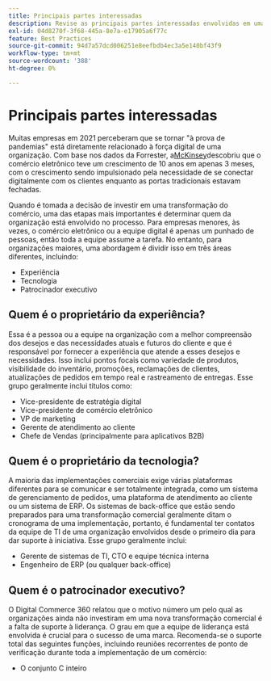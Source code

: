 ```yaml
---
title: Principais partes interessadas
description: Revise as principais partes interessadas envolvidas em uma implementação do Adobe Commerce e que são proprietárias de diferentes aspectos do projeto.
exl-id: 04d8270f-3f68-445a-8e7a-e17905a6f77c
feature: Best Practices
source-git-commit: 94d7a57dcd006251e8eefbdb4ec3a5e140bf43f9
workflow-type: tm+mt
source-wordcount: '388'
ht-degree: 0%

---
```


# Principais partes interessadas

Muitas empresas em 2021 perceberam que se tornar &quot;à prova de pandemias&quot; está diretamente relacionado à força digital de uma organização. Com base nos dados da Forrester, a[McKinsey](https://www.mckinsey.com/business-functions/strategy-and-corporate-finance/our-insights/five-fifty-the-quickening)descobriu que o comércio eletrônico teve um crescimento de 10 anos em apenas 3 meses, com o crescimento sendo impulsionado pela necessidade de se conectar digitalmente com os clientes enquanto as portas tradicionais estavam fechadas.

Quando é tomada a decisão de investir em uma transformação do comércio, uma das etapas mais importantes é determinar quem da organização está envolvido no processo. Para empresas menores, às vezes, o comércio eletrônico ou a equipe digital é apenas um punhado de pessoas, então toda a equipe assume a tarefa. No entanto, para organizações maiores, uma abordagem é dividir isso em três áreas diferentes, incluindo:

- Experiência
- Tecnologia
- Patrocinador executivo

## Quem é o proprietário da experiência?

Essa é a pessoa ou a equipe na organização com a melhor compreensão dos desejos e das necessidades atuais e futuros do cliente e que é responsável por fornecer a experiência que atende a esses desejos e necessidades. Isso inclui pontos focais como variedade de produtos, visibilidade do inventário, promoções, reclamações de clientes, atualizações de pedidos em tempo real e rastreamento de entregas. Esse grupo geralmente inclui títulos como:

- Vice-presidente de estratégia digital
- Vice-presidente de comércio eletrônico
- VP de marketing
- Gerente de atendimento ao cliente
- Chefe de Vendas (principalmente para aplicativos B2B)

## Quem é o proprietário da tecnologia?

A maioria das implementações comerciais exige várias plataformas diferentes para se comunicar e ser totalmente integrada, como um sistema de gerenciamento de pedidos, uma plataforma de atendimento ao cliente ou um sistema de ERP. Os sistemas de back-office que estão sendo preparados para uma transformação comercial geralmente ditam o cronograma de uma implementação, portanto, é fundamental ter contatos da equipe de TI de uma organização envolvidos desde o primeiro dia para dar suporte à iniciativa. Esse grupo geralmente inclui:

- Gerente de sistemas de TI, CTO e equipe técnica interna
- Engenheiro de ERP (ou qualquer back-office)

## Quem é o patrocinador executivo?

O Digital Commerce 360 relatou que o motivo número um pelo qual as organizações ainda não investiram em uma nova transformação comercial é a falta de suporte à liderança. O grau em que a equipe de liderança está envolvida é crucial para o sucesso de uma marca. Recomenda-se o suporte total das seguintes funções, incluindo reuniões recorrentes de ponto de verificação durante toda a implementação de um comércio:

- O conjunto C inteiro
